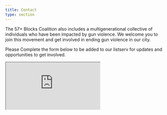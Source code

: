 ```yaml
---
title: Contact
type: section
---
```


The 57+ Blocks Coalition also includes a multigenerational collective of
individuals who have been impacted by gun violence. We welcome you to join this
movement and get involved in ending gun violence in our city.

Please Complete the form below to be added to our listserv for updates and
opportunities to get involved.

<frameset rows="100%,*">
<iframe class='iframe-embed' scrolling="auto" src="https://docs.google.com/forms/d/e/1FAIpQLSfqUrXC7b1kva9eK67ZYbiQu2bluklBMCKN_OHziyG6QyLZtg/viewform">
<noframes>
  <body>

  </body>
</noframes>
</frameset>
